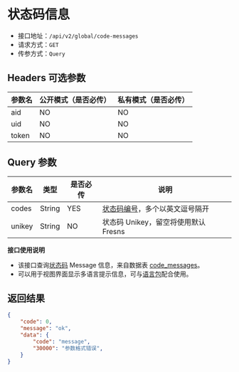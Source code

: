 # 状态码信息

- 接口地址：`/api/v2/global/code-messages`
- 请求方式：`GET`
- 传参方式：`Query`

## Headers 可选参数

| 参数名 | 公开模式（是否必传） | 私有模式（是否必传） |
| --- | --- | --- |
| aid | NO | NO |
| uid | NO | NO |
| token | NO | NO |

## Query 参数

| 参数名 | 类型 | 是否必传 | 说明 |
| --- | --- | --- | --- |
| codes | String | YES | [状态码编号](../error-code.md)，多个以英文逗号隔开 |
| unikey | String | NO | 状态码 Unikey，留空将使用默认 Fresns |

**接口使用说明**

- 该接口查询[状态码](../error-code.md) Message 信息，来自数据表 [code_messages](../../database/systems/code-messages.md)。
- 可以用于视图界面显示多语言提示信息，可与[语言包](../../database/dictionary/language-pack.md)配合使用。

## 返回结果

```json
{
    "code": 0,
    "message": "ok",
    "data": {
        "code": "message",
        "30000": "参数格式错误",
    }
}
```
